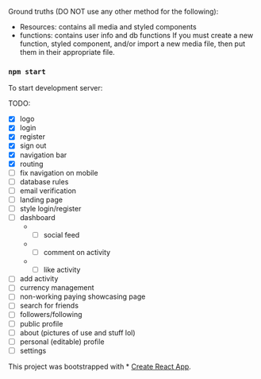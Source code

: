 
Ground truths (DO NOT use any other method for the following):
- Resources: contains all media and styled components 
- functions: contains user info and db functions
If you must create a new function, styled component, and/or import a new media file, then put them in their appropriate file.

### `npm start`
To start development server:

TODO:
* [x] logo
* [x] login
* [x] register
* [x] sign out
* [x] navigation bar
* [x] routing
* [ ] fix navigation on mobile
* [ ] database rules
* [ ] email verification
* [ ] landing page 
* [ ] style login/register
* [ ] dashboard
    - * [ ] social feed
    - * [ ] comment on activity
    - * [ ] like activity
* [ ] add activity
* [ ] currency management
* [ ] non-working paying showcasing page
* [ ] search for friends
* [ ] followers/following
* [ ] public profile
* [ ] about (pictures of use and stuff lol)
* [ ] personal (editable) profile
* [ ] settings

This project was bootstrapped with * [Create React App](https://github.com/facebook/create-react-app).